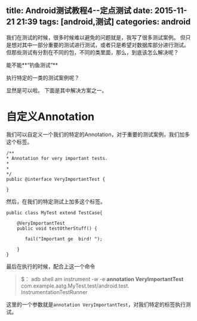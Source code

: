 title: Android测试教程4--定点测试
date: 2015-11-21 21:39
tags: [android,测试]
categories: android
---



 
 

我们在测试的时候，很多时候难以避免的问题就是，我写了很多测试案例。
但只是想对其中一部分重要的测试进行测试，或者只是希望对数据库部分进行测试。
但那些测试有分割在不同的包，不同的类里面，那么，到底该怎么解决呢？

能不能**“钓鱼测试”**

执行特定的一类的测试案例呢？

显然是可以啦。
下面是其中解决方案之一。

<!--more-->

# 自定义Annotation


我们可以自定义一个我们的特定的Annotation，对于重要的测试案例，我们加多这个标签。

	/**
	* Annotation for very important tests.
	* 
	*
	*/
	public @interface VeryImportantTest {
	
	}
	
然后，在我们的特定测试上加多这个标签。

	public class MyTest extend TestCase{
	
		@VeryImportantTest
		public void testOtherStuff() {
		
		   fail("Important ge  bird! ");
		   
		}
	}		

最后在执行的时候，配合上这一个命令

> 	$： adb shell am instrument -w -e **annotation VeryImportantTest** \
> 	com.example.aatg.MyTest.test/android.test.
> 	InstrumentationTestRunner
> 

这里的一个参数就是`annotation VeryImportantTest`，对我们特定的标签执行测试。


